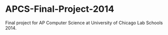 APCS-Final-Project-2014
=======================

Final project for AP Computer Science at University of Chicago Lab Schools 2014.
